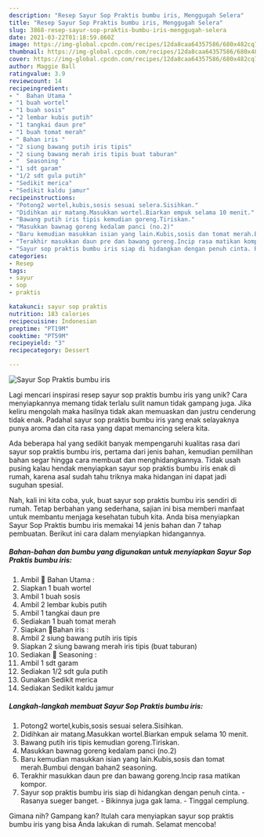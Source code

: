 ```yaml
---
description: "Resep Sayur Sop Praktis bumbu iris, Menggugah Selera"
title: "Resep Sayur Sop Praktis bumbu iris, Menggugah Selera"
slug: 3868-resep-sayur-sop-praktis-bumbu-iris-menggugah-selera
date: 2021-03-22T01:18:59.860Z
image: https://img-global.cpcdn.com/recipes/12da8caa64357586/680x482cq70/sayur-sop-praktis-bumbu-iris-foto-resep-utama.jpg
thumbnail: https://img-global.cpcdn.com/recipes/12da8caa64357586/680x482cq70/sayur-sop-praktis-bumbu-iris-foto-resep-utama.jpg
cover: https://img-global.cpcdn.com/recipes/12da8caa64357586/680x482cq70/sayur-sop-praktis-bumbu-iris-foto-resep-utama.jpg
author: Maggie Ball
ratingvalue: 3.9
reviewcount: 14
recipeingredient:
- "  Bahan Utama "
- "1 buah wortel"
- "1 buah sosis"
- "2 lembar kubis putih"
- "1 tangkai daun pre"
- "1 buah tomat merah"
- " Bahan iris "
- "2 siung bawang putih iris tipis"
- "2 siung bawang merah iris tipis buat taburan"
- "  Seasoning "
- "1 sdt garam"
- "1/2 sdt gula putih"
- "Sedikit merica"
- "Sedikit kaldu jamur"
recipeinstructions:
- "Potong2 wortel,kubis,sosis sesuai selera.Sisihkan."
- "Didihkan air matang.Masukkan wortel.Biarkan empuk selama 10 menit."
- "Bawang putih iris tipis kemudian goreng.Tiriskan."
- "Masukkan bawnag goreng kedalam panci (no.2)"
- "Baru kemudian masukkan isian yang lain.Kubis,sosis dan tomat merah.Bumbui dengan bahan2 seasoning."
- "Terakhir masukkan daun pre dan bawang goreng.Incip rasa matikan kompor."
- "Sayur sop praktis bumbu iris siap di hidangkan dengan penuh cinta. Rasanya sueger banget. Bikinnya juga gak lama. Tinggal cemplung."
categories:
- Resep
tags:
- sayur
- sop
- praktis

katakunci: sayur sop praktis 
nutrition: 183 calories
recipecuisine: Indonesian
preptime: "PT19M"
cooktime: "PT59M"
recipeyield: "3"
recipecategory: Dessert

---
```



![Sayur Sop Praktis bumbu iris](https://img-global.cpcdn.com/recipes/12da8caa64357586/680x482cq70/sayur-sop-praktis-bumbu-iris-foto-resep-utama.jpg)

Lagi mencari inspirasi resep sayur sop praktis bumbu iris yang unik? Cara menyiapkannya memang tidak terlalu sulit namun tidak gampang juga. Jika keliru mengolah maka hasilnya tidak akan memuaskan dan justru cenderung tidak enak. Padahal sayur sop praktis bumbu iris yang enak selayaknya punya aroma dan cita rasa yang dapat memancing selera kita.



Ada beberapa hal yang sedikit banyak mempengaruhi kualitas rasa dari sayur sop praktis bumbu iris, pertama dari jenis bahan, kemudian pemilihan bahan segar hingga cara membuat dan menghidangkannya. Tidak usah pusing kalau hendak menyiapkan sayur sop praktis bumbu iris enak di rumah, karena asal sudah tahu triknya maka hidangan ini dapat jadi suguhan spesial.


Nah, kali ini kita coba, yuk, buat sayur sop praktis bumbu iris sendiri di rumah. Tetap berbahan yang sederhana, sajian ini bisa memberi manfaat untuk membantu menjaga kesehatan tubuh kita. Anda bisa menyiapkan Sayur Sop Praktis bumbu iris memakai 14 jenis bahan dan 7 tahap pembuatan. Berikut ini cara dalam menyiapkan hidangannya.

<!--inarticleads1-->

##### Bahan-bahan dan bumbu yang digunakan untuk menyiapkan Sayur Sop Praktis bumbu iris:

1. Ambil  🥕 Bahan Utama :
1. Siapkan 1 buah wortel
1. Ambil 1 buah sosis
1. Ambil 2 lembar kubis putih
1. Ambil 1 tangkai daun pre
1. Sediakan 1 buah tomat merah
1. Siapkan  🥕Bahan iris :
1. Ambil 2 siung bawang putih iris tipis
1. Siapkan 2 siung bawang merah iris tipis (buat taburan)
1. Sediakan  🥕 Seasoning :
1. Ambil 1 sdt garam
1. Sediakan 1/2 sdt gula putih
1. Gunakan Sedikit merica
1. Sediakan Sedikit kaldu jamur




<!--inarticleads2-->

##### Langkah-langkah membuat Sayur Sop Praktis bumbu iris:

1. Potong2 wortel,kubis,sosis sesuai selera.Sisihkan.
1. Didihkan air matang.Masukkan wortel.Biarkan empuk selama 10 menit.
1. Bawang putih iris tipis kemudian goreng.Tiriskan.
1. Masukkan bawnag goreng kedalam panci (no.2)
1. Baru kemudian masukkan isian yang lain.Kubis,sosis dan tomat merah.Bumbui dengan bahan2 seasoning.
1. Terakhir masukkan daun pre dan bawang goreng.Incip rasa matikan kompor.
1. Sayur sop praktis bumbu iris siap di hidangkan dengan penuh cinta. - Rasanya sueger banget. - Bikinnya juga gak lama. - Tinggal cemplung.




Gimana nih? Gampang kan? Itulah cara menyiapkan sayur sop praktis bumbu iris yang bisa Anda lakukan di rumah. Selamat mencoba!
